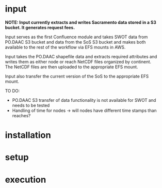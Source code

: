 # input

**NOTE: Input currently extracts and writes Sacramento data stored in a S3 bucket. It generates request fees.**

Input serves as the first Confluence module and takes SWOT data from PO.DAAC S3 bucket and data from the SoS S3 bucket and makes both available to the rest of the workflow via EFS mounts in AWS.

Input takes the PO.DAAC shapefile data and extracts required attributes and writes them as either node or reach NetCDF files organized by continent. The NetCDF files are then uploaded to the appropriate EFS mount.

Input also transfer the current version of the SoS to the appropriate EFS mount.

TO DO:
- PO.DAAC S3 transfer of data functionality is not available for SWOT and needs to be tested
- Handling of time for nodes -> will nodes have different time stamps than reaches?

# installation

# setup

# execution